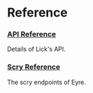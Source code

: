 # Reference

### [API Reference](tasks.md)

Details of Lick's API.

### [Scry Reference](scry.md)

The scry endpoints of Eyre.
